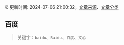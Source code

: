 :alarm_clock: 更新时间: 2024-07-06 21:00:32。[文章来源](/README.md)、[文章分类](/TAGS.md)

## 百度


> 关键字：`baidu`、`Baidu`、`百度`、`文心`



